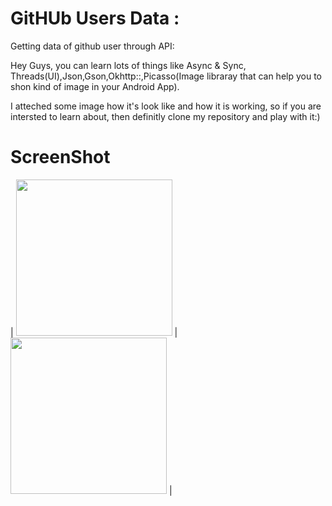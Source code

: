 # GitHUb Users Data :
Getting data of github user through API:

Hey Guys, you can learn lots of things like Async & Sync, Threads(UI),Json,Gson,Okhttp::,Picasso(Image libraray that can help you to shon kind of image in your Android App).


I atteched some image how it's look like and how it is working, so if you are intersted to learn about, then definitly clone my repository and play with it:)
# ScreenShot
| <img src="https://github.com/therealsanjeev/Networking/blob/master/ScreenShot/Screenshot_20191229-003925.png" width="250"> | <img src="https://raw.githubusercontent.com/therealsanjeev/Networking/master/ScreenShot/Screenshot_20191229-003951.png" width="250"> |
